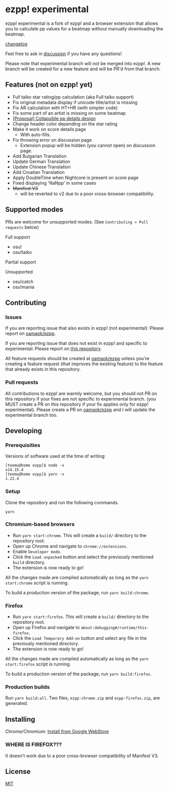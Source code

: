 # ezpp! experimental

ezpp! experimental is a fork of ezpp! and a browser extension that allows you to calculate pp
values for a beatmap without manually downloading the beatmap.

[changelog](https://next.acrylicstyle.xyz/ezpp.html#ezpp_experimental)

Feel free to ask in [discussion](https://github.com/acrylic-style/ezpp/discussions) if you have any questions!

Please note that experimental branch will not be merged into ezpp!. A new branch will be created for a new feature and will be PR'd from that branch.

## Features (not on ezpp! yet)
- Full taiko star rating/pp calculation (aka Full taiko support)
- Fix original metadata display if unicode title/artist is missing
- Fix AR calculation with HT+HR (with simpler code)
- Fix some part of an artist is missing on some beatmap
- [\[Proposal\] Collapsible pp details design](https://github.com/oamaok/ezpp/pull/119)
- Change header color depending on the star rating
- Make it work on score details page
  - With auto-fills.
- Fix throwing error on discussion page
  - Extension popup will be hidden (you cannot open) on discussion page.
- Add Bulgarian Translation
- Update German Translation
- Update Chinese Translation
- Add Croatian Translation
- Apply DoubleTime when Nightcore is present on score page
- Fixed displaying 'NaNpp' in some cases
- ~~Manifest V3~~
  - will be reverted to v2 due to a poor cross-browser compatibility.

## Supported modes

PRs are welcome for unsupported modes. (See `Contributing > Pull requests` below)

Full support
- osu!
- osu!taiko

Partial support

Unsupported
- osu!catch
- osu!mania


## Contributing

### Issues

If you are reporting issue that also exists in ezpp! (not experimental): Please report on [oamaok/ezpp](https://github.com/oamaok/ezpp/issues).

If you are reporting issue that does not exist in ezpp! and specific to experimental: Please report on [this repository](https://github.com/acrylic-style/ezpp/issues).

All feature requests should be created at [oamaok/ezpp](https://github.com/oamaok/ezpp/issues) unless you're creating a feature request (that improves the existing feature) to the feature that already exists in this repository.

### Pull requests

All contributions to ezpp! are warmly welcome, but you should not PR on this repository if your fixes are not specific to experimental branch. (you MUST create a PR on this repository if your fix applies only for ezpp! experimental). Please create a PR on [oamaok/ezpp](https://github.com/oamaok/ezpp) and I will update the experimental branch too.

## Developing

### Prerequisities

Versions of software used at the time of writing:

```shell
[teemu@home ezpp]$ node -v
v14.15.4
[teemu@home ezpp]$ yarn -v
1.22.4
```

### Setup

Clone the repository and run the following commands.
```
yarn
```

### Chromium-based browsers

 - Run `yarn start:chrome`. This will create a `build/` directory to the repository root.
 - Open up Chrome and navigate to `chrome://extensions`.
 - Enable `Developer mode`.
 - Click the `Load unpacked` button and select the previously mentioned `build` directory. 
 - The extension is now ready to go!

All the changes made are compiled automatically as long as the `yarn start:chrome` script is running.

To build a production version of the package, run `yarn build:chrome`.

### Firefox

 - Run `yarn start:firefox`. This will create a `build/` directory to the repository root.
 - Open up Firefox and navigate to `about:debugging#/runtime/this-firefox`.
 - Click the `Load Temporary Add-on` button and select any file in the previously mentioned directory.
 - The extension is now ready to go!

All the changes made are compiled automatically as long as the `yarn start:firefox` script is running.

To build a production version of the package, run `yarn build:firefox`.

### Production builds

Run `yarn build:all`. Two files, `ezpp-chrome.zip` and `ezpp-firefox.zip`, are generated.

## Installing

Chrome/Chromium: [Install from Google WebStore](https://chrome.google.com/webstore/detail/iihpkkdlbfcanaaignnjcgmlhhbpoioh)

<!-- I didn't publish on AMO -->
<!--Firefox: [Install from addons.mozilla.org](https://addons.mozilla.org/en-US/firefox/addon/ezpp/)-->

### WHERE IS FIREFOX???
It doesn't work due to a poor cross-browser compatibility of Manifest V3.

## License

[MIT](https://github.com/oamaok/ezpp/blob/master/LICENSE)
